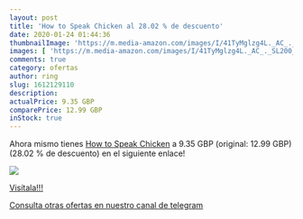 ```yaml
---
layout: post
title: 'How to Speak Chicken al 28.02 % de descuento'
date: 2020-01-24 01:44:36
thumbnailImage: 'https://m.media-amazon.com/images/I/41TyMglzg4L._AC_._SL200_.jpg'
images: [ 'https://m.media-amazon.com/images/I/41TyMglzg4L._AC_._SL200_.jpg' ]
comments: true
category: ofertas
author: ring
slug: 1612129110
description:
actualPrice: 9.35 GBP
comparePrice: 12.99 GBP
inStock: true
---
```


Ahora mismo tienes [How to Speak Chicken](https://www.amazon.com/dp/1612129110/?tag=redken08-20) a 9.35 GBP (original: 12.99 GBP) (28.02 %  de descuento) en el siguiente enlace!

[![](https://m.media-amazon.com/images/I/41TyMglzg4L._AC_._SL200_.jpg)](https://www.amazon.com/dp/1612129110/?tag=redken08-20)

[Visítala!!!](https://www.amazon.com/dp/1612129110/?tag=redken08-20)

[Consulta otras ofertas en nuestro canal de telegram](https://t.me/s/ofertas25)
